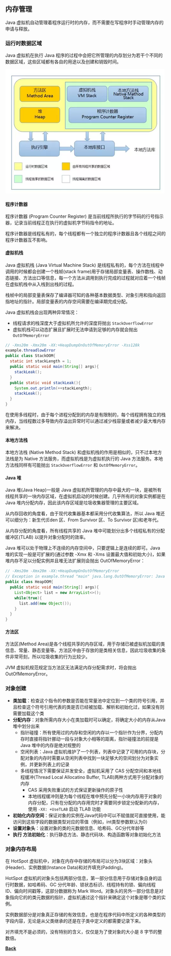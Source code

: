 ## 内存管理

Java 虚拟机自动管理着程序运行时的内存，而不需要在写程序时手动管理内存的申请与释放。

### 运行时数据区域

Java 虚拟机在执行 Java 程序的过程中会把它所管理的内存划分为若干个不同的数据区域，这些区域都有各自的用途以及创建和销毁时间。

![运行时数据区域](../img/memory.png)

#### 程序计数器 

程序计数器 (Program Counter Register) 是当前线程所执行的字节码的行号指示器，记录当前线程正在执行的虚拟机字节码指令的地址。

程序计数器是线程私有的，每个线程都有一个独立的程序计数器且各个线程之间的程序计数器互不影响。

#### 虚拟机栈

Java 虚拟机栈 (Java Virtual Machine Stack) 是线程私有的，每个方法在线程中调用的时候都会创建一个栈帧(stack frame)用于存储局部变量表、操作数栈、动态链接、方法出口等信息，每一个方法从调用到执行完成的过程就对应着一个栈帧在虚拟机栈中从入栈到出栈的过程。

栈帧中的局部变量表保存了编译器可知的各种基本数据类型、对象引用和指向返回指地址的指针。局部变量表的内存空间需要在编译期完成分配。

Java 虚拟机栈会出现两种异常情况：

- 线程请求的栈深度大于虚拟机所允许的深度将抛出 `StackOverflowError`
- 虚拟机栈可以动态扩展且扩展时无法申请到足够的内存就会抛出 `OutOfMemoryError`

```java
// -Xms20m -Xmx20m -XX:+HeapDumpOnOutOfMemoryError -Xss128k
example.threadlowError
public class StackOOM{
  static int stackLength = 1;
  public static void main(String[] args){
    stackLeak();
  }
  public static void stackLeak(){
    System.out.println(++stackLength);
    stackLeak();
  }
}
```

在使用多线程时，由于每个进程分配到的内存是有限制的，每个线程拥有独立的栈内存，当线程数过多导致内存溢出异常时可以通过减少栈容量或者减少最大堆内存来解决。

#### 本地方法栈

本地方法栈 (Native Method Stack) 和虚拟机栈的作用是相似的，只不过本地方法栈是为 Native 方法服务，而虚拟机栈是为虚拟机执行的 Java 方法服务。本地方法栈同样有可能抛出 `StackOverflowError` 和 `OutOfMemoryError`。

#### Java 堆

Java 堆(Java Heap)一般是 Java 虚拟机所管理的内存中最大的一块，是被所有线程共享的一块内存区域，在虚拟机启动的时候创建。几乎所有的对象实例都是在 Java 堆内分配内存，因此该内存区域是垃圾收集器管理的主要区域。

从内存回收的角度看，由于现代收集器基本都采用分代收集算法，所以 Java 堆还可以细分为：新生代(Eden 区、From Survivor 区、To Survivor 区)和老年代。

从内存分配的角度看，所有线程共享的 Java 堆中可能划分出多个线程私有的分配缓冲区(TLAB) 以提升对象分配时的效率。

Java 堆可以处于物理上不连续的内存空间中，只要逻辑上是连续的即可。Java 堆的实现一般是可扩展的(通过参数 -Xmx 和 -Xms 设置最大值和初始大小)，如果堆内存不足以分配实例并且堆无法扩展则会抛出 OutOfMemoryError：

```java
// -Xms20m -Xmx20m -XX:+HeapDumpOnOutOfMemoryError
// Exception in example.thread "main" java.lang.OutOfMemoryError: Java heap space
public class HeapOOM{
  public static void main(String[] args){
    List<Object> list = new ArrayList<>();
    while(true){
      list.add(new Object());
    } 
  }
}
```

#### 方法区

方法区(Method Area)是各个线程共享的内存区域，用于存储已被虚拟机加载的类信息、常量、静态变量等。方法区中由于存放的是类相关信息，因此垃圾收集的条件非常苛刻，所以垃圾收集的行为比较少。

JVM 虚拟机规范规定当方法区无法满足内存分配需求时，将会抛出 OutOfMemoryError。

### 对象创建

- **类加载**：检查这个指令的参数是否能在常量池中定位到一个类的符号引用，并且检查这个符号引用代表的类是否已经被加载、解析和初始化过，如果没有则需要加载这个类
- **分配内存**：对象所需内存大小在类加载时可以确定，将确定大小的内存从Java堆中划分出来
  - 指针碰撞：所有使用过的内存和空闲的内存以一个指针作为分界，分配内存时直接将指针挪动一段与对象大小相等的距离，指针碰撞法的前提是Java 堆中的内存是绝对规整的
  - 空闲列表：Java 虚拟机维护了一个列表，列表中记录了可用的内存块，分配对象的内存时需要从空闲列表中找到一块足够大的空间划分为对象实例，并更新列表上的记录
  - 多线程情况下需要保证并发安全，虚拟机采用了 CAS 分配空间和本地线程缓冲(Thread Local Allocatino Buffer, TLAB)两种方式用于分配对象的内存
    - CAS 采用失败重试的方式保证更新操作的原子性
    - 本地线程缓冲则是为每个线程在堆中预先分配一小块内存用于对象的内存分配，只有在分配的内存用完时才需要同步锁定分配新的内存，使用 `-XX: +UseTLAB` 启动 TLAB 功能
- **初始化内存空间**：保证对象的实例在Java代码中可以不赋值就可直接使用，能访问到这些字段的数据类型对应的零值（例如，int类型参数默认为0）
- **设置对象头**：设置对象的类的元数据信息、哈希码、GC分代年龄等
- **执行 <init> 方法初始化**：执行静态方法、静态代码块、构造函数等对象初始化方法

### 对象内存布局

在 HotSpot 虚拟机中，对象在内存中存储的布局可以分为3块区域：对象头(Header)、实例数据(Instance Data)和对齐填充(Padding)。

HotSpot 虚拟机的对象头包括两部分信息，第一部分信息用于存储对象自身的运行时数据，如哈希码、GC 分代年龄、锁状态标识、线程持有的锁、偏向线程 ID、偏向时间戳等，这部分数据称为 Mark Word。对象头的另外一部分信息是对象指向它的的类元数据的指针，虚拟机通过这个指针来确定这个对象是哪个类的实例。

实例数据部分是对象真正存储的有效信息，也是在程序代码中所定义的各种类型的字段内容，无论是从父类继承的还是在子类中定义的都需要记录下来。

对齐填充不是必须的，没有特别的含义，仅仅是为了使对象的大小是 8 字节的整数倍。

**[Back](../)**